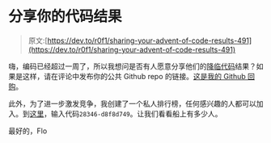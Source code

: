 # 分享你的代码结果

> 原文:[https://dev.to/r0f1/sharing-your-advent-of-code-results-491](https://dev.to/r0f1/sharing-your-advent-of-code-results-491)

嗨，编码已经超过一周了，所以我想问是否有人愿意分享他们的[降临代码](http://adventofcode.com/2017)结果？如果是这样，请在评论中发布你的公共 Github repo 的链接。[这是我的 Github 回购](https://github.com/r0f1/adventofcode2017)。

此外，为了进一步激发竞争，我创建了一个私人排行榜，任何感兴趣的人都可以加入。到[这里](http://adventofcode.com/2017/leaderboard/private)，输入代码`28346-d8f8d749`。让我们看看船上有多少人。

最好的，Flo